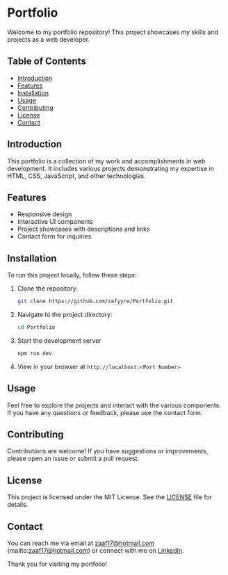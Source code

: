 # Portfolio

Welcome to my portfolio repository! This project showcases my skills and projects as a web developer.

## Table of Contents
- [Introduction](#introduction)
- [Features](#features)
- [Installation](#installation)
- [Usage](#usage)
- [Contributing](#contributing)
- [License](#license)
- [Contact](#contact)

## Introduction
This portfolio is a collection of my work and accomplishments in web development. It includes various projects demonstrating my expertise in HTML, CSS, JavaScript, and other technologies.

## Features
- Responsive design
- Interactive UI components
- Project showcases with descriptions and links
- Contact form for inquiries

## Installation
To run this project locally, follow these steps:
1. Clone the repository:
   ```bash
   git clone https://github.com/zafyyre/Portfolio.git
   ```
2. Navigate to the project directory:
   ```bash
   cd Portfolio
   ```
3. Start the development server
   ```bash
   npm run dev
   ```
4. View in your browser at `http://localhost:<Port Number>`

## Usage
Feel free to explore the projects and interact with the various components. If you have any questions or feedback, please use the contact form.

## Contributing
Contributions are welcome! If you have suggestions or improvements, please open an issue or submit a pull request.

## License
This project is licensed under the MIT License. See the [LICENSE](LICENSE) file for details.

## Contact
You can reach me via email at zaaf17@hotmail.com (mailto:zaaf17@hotmail.com) or connect with me on [LinkedIn](https://www.linkedin.com/in/zaafirali11).

Thank you for visiting my portfolio!

